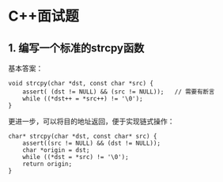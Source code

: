 # C++面试题
## 1. 编写一个标准的strcpy函数
基本答案：
```
void strcpy(char *dst, const char *src) {
    assert( (dst != NULL) && (src != NULL));   // 需要有断言
    while ((*dst++ = *src++) != '\0');
}
```
更进一步，可以将目的地址返回，便于实现链式操作：
```
char* strcpy(char *dst, const char* src) {
    assert((src != NULL) && (dst != NULL));
    char *origin = dst;
    while ((*dst = *src) != '\0');
    return origin;
}
```
